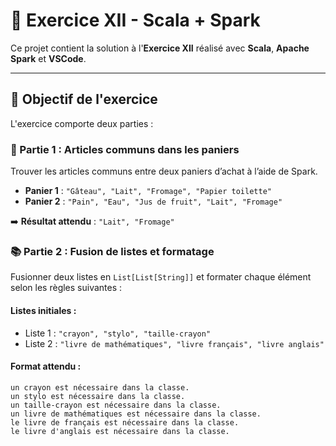 # 🧪 Exercice XII - Scala + Spark

Ce projet contient la solution à l'**Exercice XII** réalisé avec **Scala**, **Apache Spark** et **VSCode**.

---

## 🎯 Objectif de l'exercice

L'exercice comporte deux parties :

### 🛒 Partie 1 : Articles communs dans les paniers

Trouver les articles communs entre deux paniers d’achat à l’aide de Spark.

- **Panier 1** : `"Gâteau", "Lait", "Fromage", "Papier toilette"`
- **Panier 2** : `"Pain", "Eau", "Jus de fruit", "Lait", "Fromage"`

➡️ **Résultat attendu** : `"Lait", "Fromage"`

### 📚 Partie 2 : Fusion de listes et formatage

Fusionner deux listes en `List[List[String]]` et formater chaque élément selon les règles suivantes :

#### Listes initiales :

- Liste 1 : `"crayon", "stylo", "taille-crayon"`
- Liste 2 : `"livre de mathématiques", "livre français", "livre anglais"`

#### Format attendu :

```text
un crayon est nécessaire dans la classe.
un stylo est nécessaire dans la classe.
un taille-crayon est nécessaire dans la classe.
un livre de mathématiques est nécessaire dans la classe.
le livre de français est nécessaire dans la classe.
le livre d'anglais est nécessaire dans la classe.
